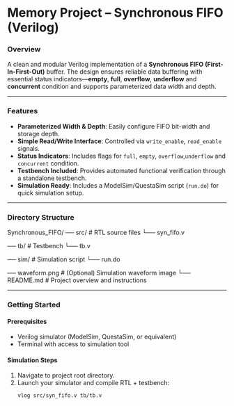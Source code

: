 # Memory Project – Synchronous FIFO (Verilog)

### Overview
A clean and modular Verilog implementation of a **Synchronous FIFO (First-In-First-Out)** buffer. The design ensures reliable data buffering with essential status indicators—**empty**, **full**, **overflow**, **underflow** and **concurrent** condition and supports parameterized data width and depth.

---

### Features
- **Parameterized Width & Depth**: Easily configure FIFO bit-width and storage depth.
- **Simple Read/Write Interface**: Controlled via `write_enable`, `read_enable` signals.
- **Status Indicators**: Includes flags for `full`, `empty`, `overflow`,`underflow` and `concurrent` condition.
- **Testbench Included**: Provides automated functional verification through a standalone testbench.
- **Simulation Ready**: Includes a ModelSim/QuestaSim script (`run.do`) for quick simulation setup.

---

### Directory Structure
Synchronous_FIFO/
── src/ # RTL source files
 └── syn_fifo.v
 
── tb/ # Testbench
 └── tb.v
 
── sim/ # Simulation script
 └── run.do
 
── waveform.png # (Optional) Simulation waveform image
└── README.md # Project overview and instructions


---

### Getting Started

#### Prerequisites
- Verilog simulator (ModelSim, QuestaSim, or equivalent)
- Terminal with access to simulation tool

#### Simulation Steps
1. Navigate to project root directory.
2. Launch your simulator and compile RTL + testbench:
   ```tcl
   vlog src/syn_fifo.v tb/tb.v
